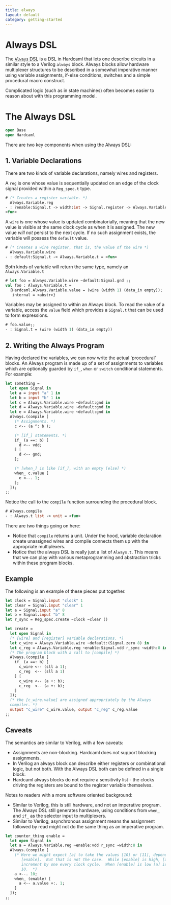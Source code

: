 ```yaml
---
title: always
layout: default
category: getting-started
---
```

# Always DSL

<!--
```ocaml
# Hardcaml.Caller_id.set_mode Disabled
- : unit = ()
```
-->

The [`Always` DSL](https://ocaml.janestreet.com/ocaml-core/latest/doc/hardcaml/Hardcaml/Always/index.html)
is a DSL in Hardcaml that lets one describe circuits
in a similar style to a Verilog `always` block. Always blocks allow
hardware multiplexer structures to be described in a somewhat
imperative manner using variable assignments, if-else conditions,
switches and a simple procedural macro construct.

Complicated logic (such as in state machines) often becomes easier to
reason about with this programming model.

# The Always DSL

```ocaml
open Base
open Hardcaml
```

There are two key components when using the Always DSL:

## 1. Variable Declarations

There are two kinds of variable declarations, namely wires and
registers.

A `reg` is one whose value is sequentially updated on an edge of the
clock signal provided within a `Reg_spec.t` type.

```ocaml
# (* Creates a register variable. *)
  Always.Variable.reg
- : ?enable:Signal.t -> width:int -> Signal.register -> Always.Variable.t =
<fun>
```

A `wire` is one whose value is updated combinatorially, meaning that
the new value is visible at the same clock cycle as when it is
assigned. The new value _will not_ persist to the next cycle. If no
such assignment exists, the variable will possess the `default` value.

```ocaml
# (* Creates a wire register, that is, the value of the wire *)
  Always.Variable.wire
- : default:Signal.t -> Always.Variable.t = <fun>
```

Both kinds of variable will return the same type, namely an `Always.Variable.t`

```ocaml
# let foo = Always.Variable.wire ~default:Signal.gnd ;;
val foo : Always.Variable.t =
  {Hardcaml.Always.Variable.value = (wire (width 1) (data_in empty));
   internal = <abstr>}
```

Variables may be assigned to within an Always block. To read the value
of a variable, access the `value` field which provides a `Signal.t`
that can be used to form expressions.

```ocaml
# foo.value;;
- : Signal.t = (wire (width 1) (data_in empty))
```

## 2. Writing the Always Program


Having declared the variables, we can now write the actual
'procedural' blocks. An Always program is made up of a set of
assignments to variables which are optionally guarded by `if_`, `when` or
`switch` conditional statements. For example:

```ocaml
let something =
  let open Signal in
  let a = input "a" 1 in
  let b = input "b" 1 in
  let c = Always.Variable.wire ~default:gnd in
  let d = Always.Variable.wire ~default:gnd in
  let e = Always.Variable.wire ~default:gnd in
  Always.(compile [
    (* Assignments. *)
    c <-- (a ^: b );

    (* [if_] statements. *)
    if_ (a ==: b) [
      d <-- vdd;
    ] [
      d <-- gnd;
    ];

    (* [when_] is like [if_], with an empty [else] *)
    when_ c.value [
      e <--. 1;
    ];
  ]);
;;

```

Notice the call to the `compile` function surrounding the procedural
block.

```ocaml
# Always.compile
- : Always.t list -> unit = <fun>
```

There are two things going on here:

- Notice that `compile` returns a unit. Under the hood, variable
  declaration create unassigned wires and compile connects them up
  with the appropriate multiplexers.
- Notice that the always DSL is really just a list of `Always.t`. This
  means that we can play with various metaprogramming and abstraction
  tricks within these program blocks.

## Example

The following is an example of these pieces put together.

```ocaml
let clock = Signal.input "clock" 1
let clear = Signal.input "clear" 1
let a = Signal.input "a" 8
let b = Signal.input "b" 8
let r_sync = Reg_spec.create ~clock ~clear ()

let create =
  let open Signal in
  (* [wire] and [register] variable declarations. *)
  let c_wire = Always.Variable.wire ~default:(Signal.zero 8) in
  let c_reg = Always.Variable.reg ~enable:Signal.vdd r_sync ~width:8 in
  (* The program block with a call to [compile] *)
  Always.(compile [
    if_ (a ==: b) [
      c_wire <-- (sll a 1);
      c_reg  <-- (sll a 1)
    ] [
      c_wire <-- (a +: b);
      c_reg  <-- (a +: b);
    ]
  ]);
  (* the [c_wire.value] are assigned appropriately by the Always
  compiler. *)
  output "c_wire" c_wire.value, output "c_reg" c_reg.value
;;
```

## Caveats

The semantics are similar to Verilog, with a few caveats:

- Assignments are non-blocking. Hardcaml does not support blocking
  assignments.
- In Verilog an always block can describe either registers or
  combinational logic, but not both. With the Always DSL both can be
  defined in a single block.
- Hardcaml always blocks do not require a sensitivity list - the clocks
  driving the registers are bound to the register variable themselves.

Notes to readers with a more software oriented background:

- Similar to Verilog, this is still hardware, and not an imperative
  program. The Always DSL still generates hardware, using conditions
  from `when_` and `if_` as the selector input to multiplexers.
- Similar to Verilog, asynchronous assignment means the assignment
  followed by read might not do the same thing as an imperative
  program.

```ocaml
let counter_thing enable =
  let open Signal in
  let a = Always.Variable.reg ~enable:vdd r_sync ~width:8 in
  Always.(compile [
    (* Here we might expect [a] to take the values [10] or [11], depending on
       [enable].  But that is not the case.  While [enable] is high, [a] will
       increment by one every clock cycle.  When [enable] is low [a] is set to
       10.  *)
    a <--. 10;
    when_ (enable) [
      a <-- a.value +:. 1;
    ]
  ]);
;;
```
